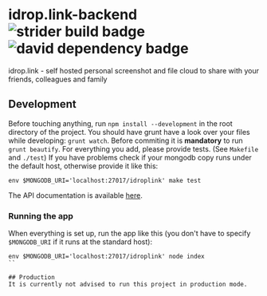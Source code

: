 # idrop.link-backend ![strider build badge](http://ci.andinfinity.de/andinfinity/idrop.link-backend/badge?branch=master) ![david dependency badge](https://david-dm.org/andinfinity/idrop.link-backend.svg)
idrop.link - self hosted personal screenshot and file cloud to share with your friends, colleagues and family

## Development
Before touching anything, run `npm install --development` in the root directory of the project. You should have grunt have a look over your files while developing: `grunt watch`. Before commiting it is **mandatory** to run `grunt beautify`.
For everything you add, please provide tests. (See `Makefile` and `./test`) If you have problems check if your mongodb copy runs under the default host, otherwise provide it like this:
```
env $MONGODB_URI='localhost:27017/idroplink' make test
```

The API documentation is available [here](http://andinfinity.github.io/idrop.link-backend/).

### Running the app
When everything is set up, run the app like this (you don't have to specify `$MONGODB_URI` if it runs at the standard host):

```
env $MONGODB_URI='localhost:27017/idroplink' node index
``

## Production
It is currently not advised to run this project in production mode.
